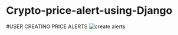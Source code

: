 ﻿# Crypto-price-alert-using-Django

#USER CREATING PRICE ALERTS 
 ![create alerts](https://github.com/user-attachments/assets/065e8528-e2f0-4f5d-9ced-0322932d0f2f)

